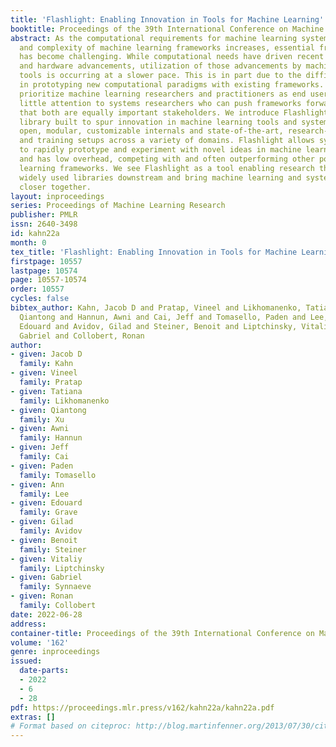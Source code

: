 ```yaml
---
title: 'Flashlight: Enabling Innovation in Tools for Machine Learning'
booktitle: Proceedings of the 39th International Conference on Machine Learning
abstract: As the computational requirements for machine learning systems and the size
  and complexity of machine learning frameworks increases, essential framework innovation
  has become challenging. While computational needs have driven recent compiler, networking,
  and hardware advancements, utilization of those advancements by machine learning
  tools is occurring at a slower pace. This is in part due to the difficulties involved
  in prototyping new computational paradigms with existing frameworks. Large frameworks
  prioritize machine learning researchers and practitioners as end users and pay comparatively
  little attention to systems researchers who can push frameworks forward — we argue
  that both are equally important stakeholders. We introduce Flashlight, an open-source
  library built to spur innovation in machine learning tools and systems by prioritizing
  open, modular, customizable internals and state-of-the-art, research-ready models
  and training setups across a variety of domains. Flashlight allows systems researchers
  to rapidly prototype and experiment with novel ideas in machine learning computation
  and has low overhead, competing with and often outperforming other popular machine
  learning frameworks. We see Flashlight as a tool enabling research that can benefit
  widely used libraries downstream and bring machine learning and systems researchers
  closer together.
layout: inproceedings
series: Proceedings of Machine Learning Research
publisher: PMLR
issn: 2640-3498
id: kahn22a
month: 0
tex_title: 'Flashlight: Enabling Innovation in Tools for Machine Learning'
firstpage: 10557
lastpage: 10574
page: 10557-10574
order: 10557
cycles: false
bibtex_author: Kahn, Jacob D and Pratap, Vineel and Likhomanenko, Tatiana and Xu,
  Qiantong and Hannun, Awni and Cai, Jeff and Tomasello, Paden and Lee, Ann and Grave,
  Edouard and Avidov, Gilad and Steiner, Benoit and Liptchinsky, Vitaliy and Synnaeve,
  Gabriel and Collobert, Ronan
author:
- given: Jacob D
  family: Kahn
- given: Vineel
  family: Pratap
- given: Tatiana
  family: Likhomanenko
- given: Qiantong
  family: Xu
- given: Awni
  family: Hannun
- given: Jeff
  family: Cai
- given: Paden
  family: Tomasello
- given: Ann
  family: Lee
- given: Edouard
  family: Grave
- given: Gilad
  family: Avidov
- given: Benoit
  family: Steiner
- given: Vitaliy
  family: Liptchinsky
- given: Gabriel
  family: Synnaeve
- given: Ronan
  family: Collobert
date: 2022-06-28
address:
container-title: Proceedings of the 39th International Conference on Machine Learning
volume: '162'
genre: inproceedings
issued:
  date-parts:
  - 2022
  - 6
  - 28
pdf: https://proceedings.mlr.press/v162/kahn22a/kahn22a.pdf
extras: []
# Format based on citeproc: http://blog.martinfenner.org/2013/07/30/citeproc-yaml-for-bibliographies/
---
```

